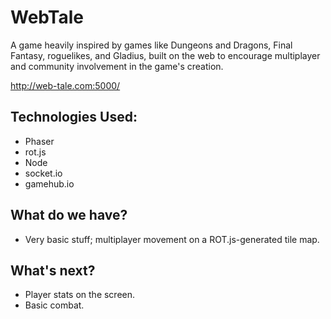 # WebTale

A game heavily inspired by games like Dungeons and Dragons, Final Fantasy, roguelikes, and Gladius, built on the
web to encourage multiplayer and community involvement in the game's creation.

http://web-tale.com:5000/

## Technologies Used:

* Phaser
* rot.js
* Node
* socket.io
* gamehub.io

## What do we have?

* Very basic stuff; multiplayer movement on a ROT.js-generated tile map.

## What's next?

* Player stats on the screen.
* Basic combat.
